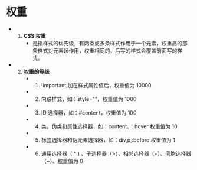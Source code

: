 # 权重

- 1. **CSS 权重**
     - 是指样式的优先级，有两条或多条样式作用于一个元素，权重高的那条样式对元素起作用，权重相同的，后写的样式会覆盖前面写的样式。
- 2. **权重的等级**
     - 1. !important,加在样式属性值后，权重值为 10000
     - 2. 内联样式，如：style=""，权重值为 1000
     - 3. ID 选择器，如：#content，权重值为 100
     - 4. 类，伪类和属性选择器，如：content、：hover 权重值为 10
     - 5. 标签选择器和伪元素选择器，如：div,p,:before 权重值为 1
     - 6. 通用选择器（ \* ) 、子选择器（>）、相邻选择器（+）、同胞选择器（~）、权重值为 0
